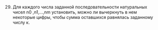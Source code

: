 29. Для  каждого  числа  заданной  последовательности  натуральных   чисел   n0 ,n1,...,nm установить,  можно  ли  вычеркнуть  в  нем  некоторые  цифры, чтобы сумма оставшихся равнялась заданному числу к.  